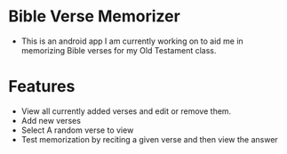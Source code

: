 # Bible Verse Memorizer
- This is an android app I am currently working on to aid me in memorizing Bible verses for my Old Testament class.

# Features
- View all currently added verses and edit or remove them.
- Add new verses
- Select A random verse to view
- Test memorization by reciting a given verse and then view the answer
